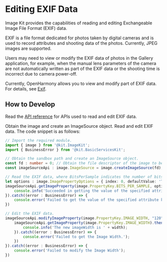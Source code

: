 # Editing EXIF Data

Image Kit provides the capabilities of reading and editing Exchangeable Image File Format (EXIF) data.

EXIF is a file format dedicated for photos taken by digital cameras and is used to record attributes and shooting data of the photos. Currently, JPEG images are supported.

Users may need to view or modify the EXIF data of photos in the Gallery application, for example, when the manual lens parameters of the camera are not automatically written as part of the EXIF data or the shooting time is incorrect due to camera power-off.

Currently, OpenHarmony allows you to view and modify part of EXIF data. For details, see [Exif](../../reference/apis-image-kit/js-apis-image.md#propertykey7).

## How to Develop

Read the [API reference](../../reference/apis-image-kit/js-apis-image.md#getimageproperty11) for APIs used to read and edit EXIF data.

Obtain the image and create an ImageSource object. Read and edit EXIF data. The code snippet is as follows:

```ts
// Import the required module.
import { image } from '@kit.ImageKit';
import { BusinessError } from '@kit.BasicServicesKit';

// Obtain the sandbox path and create an ImageSource object.
const fd : number = 0; // Obtain the file descriptor of the image to be processed.
const imageSourceApi : image.ImageSource = image.createImageSource(fd);

// Read the EXIF data, where BitsPerSample indicates the number of bits per pixel.
let options : image.ImagePropertyOptions = { index: 0, defaultValue: 'This key has no value!' };
imageSourceApi.getImageProperty(image.PropertyKey.BITS_PER_SAMPLE, options).then((data : string) => {
    console.info('Succeeded in getting the value of the specified attribute key of the image.');
}).catch((error : BusinessError) => {
    console.error('Failed to get the value of the specified attribute key of the image.');
})

// Edit the EXIF data.
imageSourceApi.modifyImageProperty(image.PropertyKey.IMAGE_WIDTH, "120").then(() => {
    imageSourceApi.getImageProperty(image.PropertyKey.IMAGE_WIDTH).then((width : string) => {
        console.info('The new imageWidth is ' + width);
    }).catch((error : BusinessError) => {
        console.error('Failed to get the Image Width.');
    })
}).catch((error : BusinessError) => {
    console.error('Failed to modify the Image Width');
})
```
